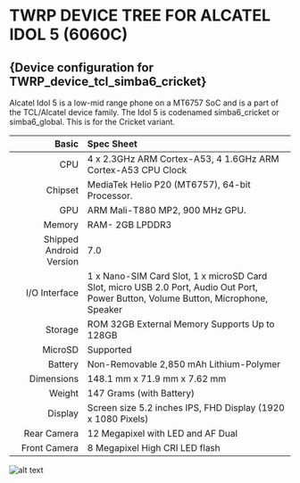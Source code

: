 # TWRP DEVICE TREE FOR ALCATEL IDOL 5 (6060C)


## {Device configuration for TWRP_device_tcl_simba6_cricket}


Alcatel Idol 5 is a low-mid range phone on a MT6757 SoC and is a part of the TCL/Alcatel device family. The Idol 5 is codenamed simba6_cricket or simba6_global. This is for the Cricket variant.

Basic   | Spec Sheet
-------:|:-------------------
CPU     | 4 x 2.3GHz ARM Cortex-A53, 4 1.6GHz ARM Cortex-A53 CPU Clock
Chipset | MediaTek Helio P20 (MT6757), 64-bit Processor.
GPU     | ARM Mali-T880 MP2, 900 MHz GPU.
Memory  | RAM- 2GB LPDDR3
Shipped Android Version | 7.0
I/O Interface | 1 x Nano-SIM Card Slot, 1 x microSD Card Slot, micro USB 2.0 Port, Audio Out Port, Power Button, Volume Button, Microphone, Speaker
Storage | ROM 32GB External Memory Supports Up to 128GB
MicroSD | Supported
Battery | Non-Removable 2,850 mAh Lithium-Polymer
Dimensions | 148.1 mm x 71.9 mm x 7.62 mm
Weight | 147 Grams (with Battery)
Display | Screen size 5.2 inches IPS, FHD Display (1920 x 1080 Pixels)
Rear Camera |  12 Megapixel with LED and AF Dual
Front Camera| 8 Megapixel High CRI LED flash

![alt text](https://cdn.slashgear.com/wp-content/uploads/2017/09/alcatel_idol_5.jpg)
